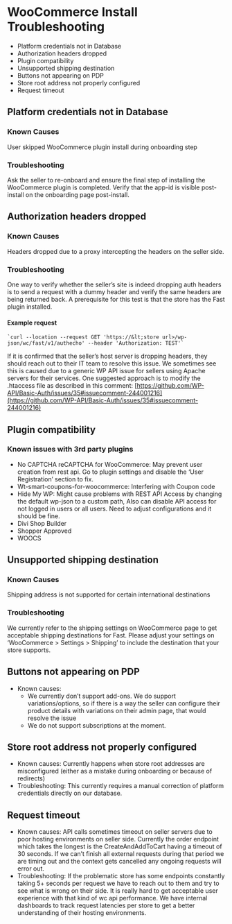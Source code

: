 # WooCommerce Install Troubleshooting

* Platform credentials not in Database
* Authorization headers dropped
* Plugin compatibility
* Unsupported shipping destination
* Buttons not appearing on PDP
* Store root address not properly configured
* Request timeout

## Platform credentials not in Database 

### Known Causes
User skipped WooCommerce plugin install during onboarding step

### Troubleshooting
Ask the seller to re-onboard and ensure the final step of installing the WooCommerce plugin is completed. Verify that the app-id is visible post-install on the onboarding page post-install.

## Authorization headers dropped

### Known Causes

Headers dropped due to a proxy intercepting the headers on the seller side.

### Troubleshooting
One way to verify whether the seller’s site is indeed dropping auth headers is to send a request with a dummy header and verify the same headers are being returned back. A prerequisite for this test is that the store has the Fast plugin installed.

#### Example request

    `curl --location --request GET 'https://&lt;store url>/wp-json/wc/fast/v1/authecho' --header 'Authorization: TEST'`

If it is confirmed that the seller’s host server is dropping headers, they should reach out to their IT team to resolve this issue. We sometimes see this is caused due to a generic WP API issue for sellers using Apache servers for their services. One suggested approach is to modify the .htaccess file as described in this comment: [https://github.com/WP-API/Basic-Auth/issues/35#issuecomment-244001216](https://github.com/WP-API/Basic-Auth/issues/35#issuecomment-244001216) 

## Plugin compatibility

### Known issues with 3rd party plugins

*   No CAPTCHA reCAPTCHA for WooCommerce: May prevent user creation from rest api. Go to plugin settings and disable the ‘User Registration’ section to fix.
*   Wt-smart-coupons-for-woocommerce: Interfering with Coupon code
*   Hide My WP: Might cause problems with REST API Access by changing the default wp-json to a custom path, Also can disable API access for not logged in users or all users. Need to adjust configurations and it should be fine.
*   Divi Shop Builder
*   Shopper Approved
*   WOOCS

## Unsupported shipping destination

### Known Causes

Shipping address is not supported for certain international destinations

### Troubleshooting

We currently refer to the shipping settings on WooCommerce page to get acceptable shipping destinations for Fast. Please adjust your settings on ‘WooCommerce > Settings > Shipping’ to include the destination that your store supports. 


## Buttons not appearing on PDP

*   Known causes:
    *   We currently don’t support add-ons. We do support variations/options, so if there is a way the seller can configure their product details with variations on their admin page, that would resolve the issue
    *   We do not support subscriptions at the moment.


## Store root address not properly configured 

*   Known causes: Currently happens when store root addresses are misconfigured (either as a mistake during onboarding or because of redirects) 
*   Troubleshooting: This currently requires a manual correction of platform credentials directly on our database.


## Request timeout

*   Known causes: API calls sometimes timeout on seller servers due to poor hosting environments on seller side. Currently the order endpoint which takes the longest is the CreateAndAddToCart having a timeout of 30 seconds. If we can’t finish all external requests during that period we are timing out and the context gets cancelled any ongoing requests will error out.
*   Troubleshooting: If the problematic store has some endpoints constantly taking 5+ seconds per request we have to reach out to them and try to see what is wrong on their side. It is really hard to get acceptable user experience with that kind of wc api performance. We have internal dashboards to track request latencies per store to get a better understanding of their hosting environments.